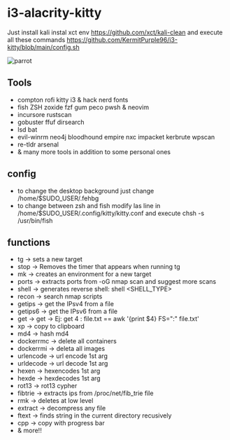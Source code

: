 # i3-alacrity-kitty

Just install kali
instal xct env https://github.com/xct/kali-clean
and execute all these commands https://github.com/KermitPurple96/i3-kitty/blob/main/config.sh

![parrot](https://github.com/KermitPurple96/i3-kitty/assets/103221169/a7fab5ae-7d18-4004-aa20-aa4266d0d86e)

## Tools
- compton rofi kitty i3 & hack nerd fonts
- fish ZSH zoxide fzf gum peco pwsh & neovim
- incursore rustscan
- gobuster ffuf dirsearch 
- lsd bat
- evil-winrm neo4j bloodhound empire nxc impacket kerbrute wpscan
- re-tldr arsenal
- & many more tools in addition to some personal ones

## config
- to change the desktop background just change /home/$SUDO_USER/.fehbg
- to change between zsh and fish modify las line in /home/$SUDO_USER/.config/kitty/kitty.conf and execute chsh -s /usr/bin/fish

## functions
- tg -> sets a new target
- stop -> Removes the timer that appears when running tg
- mk -> creates an environment for a new target
- ports -> extracts ports from -oG nmap scan and suggest more scans
- shell -> generates reverse shell: shell <IP> <PORT> <SHELL_TYPE>
- recon -> search nmap scripts
- getips -> get the IPsv4 from a file
- getips6 -> get the IPsv6 from a file
- get -> get <n campo> <FS> <archivo> -> Ej: get 4 : file.txt == awk '{print $4} FS=":" file.txt'
- xp -> copy to clipboard
- md4 -> hash md4
- dockerrmc -> delete all containers
- dockerrmi -> deleta all images
- urlencode -> url encode 1st arg
- urldecode -> url decode 1st arg
- hexen -> hexencodes 1st arg
- hexde -> hexdecodes 1st arg
- rot13 -> rot13 cypher
- fibtrie -> extracts ips from /proc/net/fib_trie file
- rmk -> deletes at low level
- extract -> decompress any file
- ftext -> finds string in the current directory recusively
- cpp -> copy with progress bar
- & more!!

